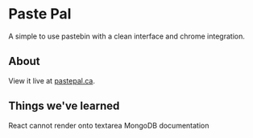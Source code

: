 # Paste Pal

A simple to use pastebin with a clean interface and chrome integration.

## About

View it live at [pastepal.ca](pastepal.ca).

## Things we've learned

React cannot render onto textarea
MongoDB documentation
